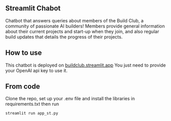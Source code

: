 ## Streamlit Chabot

Chatbot that answers queries about members of the Build Club, a community of passionate AI builders! 
Members provide general information about their current projects and start-up when they join, 
and also regular build updates that details the progress of their projects.

## How to use

This chatbot is deployed on [buildclub.streamlit.app](https://buildclub.streamlit.app/)
You just need to provide your OpenAI api key to use it.

## From code

Clone the repo, set up your .env file and install the libraries in requirements.txt
then run 

```streamlit run app_st.py```
